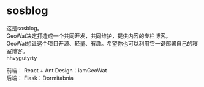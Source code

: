# sosblog
这是sosblog。  
GeoWat决定打造成一个共同开发，共同维护，提供内容的专栏博客。  
GeoWat想让这个项目开源、轻量、有趣。希望你也可以利用它一键部署自己的寝室博客。  
hhvygutyrty

前端：
React + Ant Design：iamGeoWat  
后端：
Flask：Dormitabnia